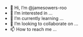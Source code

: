 - 👋 Hi, I’m @jamesowers-roo
- 👀 I’m interested in ...
- 🌱 I’m currently learning ...
- 💞️ I’m looking to collaborate on ...
- 📫 How to reach me ...

<!---
jamesowers-roo/jamesowers-roo is a ✨ special ✨ repository because its `README.md` (this file) appears on your GitHub profile.
You can click the Preview link to take a look at your changes.
--->
